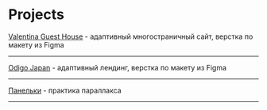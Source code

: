 # Projects

[Valentina Guest House](https://tuna0007.github.io/valentina) - адаптивный многостраничный сайт, верстка по макету из Figma 

________________________________________

[Odigo Japan](https://tuna0007.github.io/japan) - адаптивный лендинг, верстка по макету из Figma

________________________________________

[Панельки](https://tuna0007.github.io/panelka/) - практика параллакса 

________________________________________
